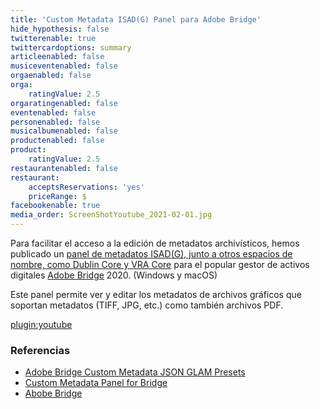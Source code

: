 ```yaml
---
title: 'Custom Metadata ISAD(G) Panel para Adobe Bridge'
hide_hypothesis: false
twitterenable: true
twittercardoptions: summary
articleenabled: false
musiceventenabled: false
orgaenabled: false
orga:
    ratingValue: 2.5
orgaratingenabled: false
eventenabled: false
personenabled: false
musicalbumenabled: false
productenabled: false
product:
    ratingValue: 2.5
restaurantenabled: false
restaurant:
    acceptsReservations: 'yes'
    priceRange: $
facebookenable: true
media_order: ScreenShotYoutube_2021-02-01.jpg
---
```


Para facilitar el acceso a la edición de metadatos archivísticos, hemos publicado un [panel de metadatos ISAD(G), junto a otros espacios de nombre, como Dublin Core y VRA Core](https://github.com/MuseosAbiertos/Adobe-Bridge-Custom-Metadata-JSON-Presets) para el popular gestor de activos digitales [Adobe Bridge](https://www.adobe.com/la/products/bridge.html) 2020. (Windows y macOS)

Este panel permite ver y editar los metadatos de archivos gráficos que soportan metadatos (TIFF, JPG, etc.) como también archivos PDF.


[plugin:youtube](https://youtu.be/h_MMW1qADvA)


### Referencias

* [Adobe Bridge Custom Metadata JSON GLAM Presets](https://github.com/MuseosAbiertos/Adobe-Bridge-Custom-Metadata-JSON-Presets) 
* [Custom Metadata Panel for Bridge](https://github.com/adobe-dmeservices/custom-metadata)
* [Abobe Bridge](https://www.adobe.com/la/products/bridge.html) 

